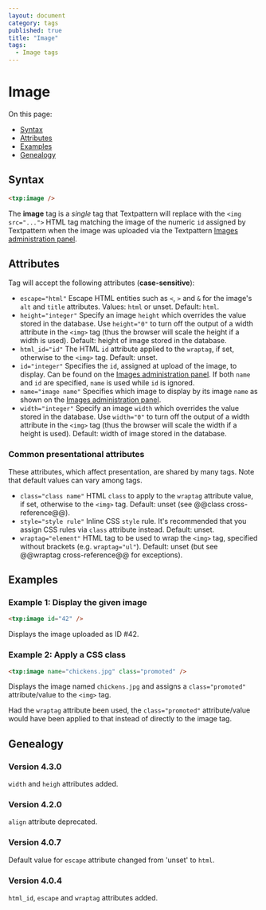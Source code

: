 ```yaml
---
layout: document
category: tags
published: true
title: "Image"
tags:
  - Image tags
---
```


# Image

On this page:

* [Syntax](#syntax)
* [Attributes](#attributes)
* [Examples](#examples)
* [Genealogy](#genealogy)

## Syntax

~~~ html
<txp:image />
~~~

The **image** tag is a *single* tag that Textpattern will replace with the `<img src="...">` HTML tag matching the image of the numeric `id` assigned by Textpattern when the image was uploaded via the Textpattern [Images administration panel](../administration/images-panel).

## Attributes

Tag will accept the following attributes (**case-sensitive**):

* `escape="html"`
Escape HTML entities such as `<`, `>` and `&` for the image's `alt` and `title` attributes.
Values: `html` or unset.
Default: `html`.
* `height="integer"`
Specify an image `height` which overrides the value stored in the database. Use `height="0"` to turn off the output of a width attribute in the `<img>` tag (thus the browser will scale the height if a width is used).
Default: height of image stored in the database.
* `html_id="id"`
The HTML `id` attribute applied to the `wraptag`, if set, otherwise to the `<img>` tag.
Default: unset.
* `id="integer"`
Specifies the `id`, assigned at upload of the image, to display. Can be found on the [Images administration panel](../administration/images-panel). If both `name` and `id` are specified, `name` is used while `id` is ignored.
* `name="image name"`
Specifies which image to display by its image `name` as shown on the [Images administration panel](../administration/images-panel).
* `width="integer"`
Specify an image `width` which overrides the value stored in the database. Use `width="0"` to turn off the output of a width attribute in the `<img>` tag (thus the browser will scale the width if a height is used).
Default: width of image stored in the database.

### Common presentational attributes

These attributes, which affect presentation, are shared by many tags. Note that default values can vary among tags.

* `class="class name"`
HTML `class` to apply to the `wraptag` attribute value, if set, otherwise to the `<img>` tag.
Default: unset (see @@class cross-reference@@).
* `style="style rule"`
Inline CSS `style` rule. It's recommended that you assign CSS rules via `class` attribute instead.
Default: unset.
* `wraptag="element"`
HTML tag to be used to wrap the `<img>` tag, specified without brackets (e.g. `wraptag="ul"`).
Default: unset (but see @@wraptag cross-reference@@ for exceptions).

## Examples

### Example 1: Display the given image

~~~ html
<txp:image id="42" />
~~~

Displays the image uploaded as ID #42.

### Example 2: Apply a CSS class

~~~ html
<txp:image name="chickens.jpg" class="promoted" />
~~~

Displays the image named `chickens.jpg` and assigns a `class="promoted"` attribute/value to the `<img>` tag.

Had the `wraptag` attribute been used, the `class="promoted"` attribute/value would have been applied to that instead of directly to the image tag.

## Genealogy

### Version 4.3.0

`width` and `heigh` attributes added.

### Version 4.2.0

`align` attribute deprecated.

### Version 4.0.7

Default value for `escape` attribute changed from 'unset' to `html`.

### Version 4.0.4

`html_id`, `escape` and `wraptag` attributes added.
